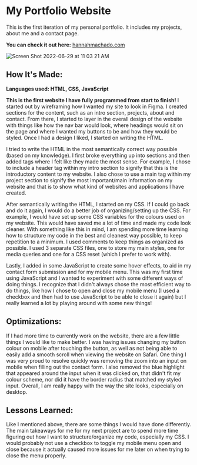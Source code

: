 # My Portfolio Website

This is the first iteration of my personal portfolio. It includes my projects, about me and a contact page. 

**You can check it out here:** [hannahmachado.com](www.hannahmachado.com)

![Screen Shot 2022-06-29 at 11 03 21 AM](https://user-images.githubusercontent.com/103898493/176473413-ba383b60-3c11-4158-9c3f-9cb85e8eeacf.png)

## How It's Made:
**Languages used: HTML, CSS, JavaScript**

**This is the first website I have fully programmed from start to finish!** I started out by wireframing how I wanted my site to look in Figma. I created sections for the content, such as an intro section, projects, about and contact. From there, I started to layer in the overall design of the website with things like how the nav bar would look, where headings would sit on the page and where I wanted my buttons to be and how they would be styled. Once I had a design I liked, I started on writing the HTML.

I tried to write the HTML in the most semantically correct way possible (based on my knowledge). I first broke everything up into sections and then added tags where I felt like they made the most sense. For example, I chose to include a header tag within my intro section to signify that this is the introductory content to my website. I also chose to use a main tag within my project section to signify the most important/main information on my website and that is to show what kind of websites and applications I have created.

After semantically writing the HTML, I started on my CSS. If I could go back and do it again, I would do a better job of organizing/setting up the CSS. For example, I would have set up some CSS variables for the colours used on my website. This would have saved me a lot of time and made my code look cleaner. With something like this in mind, I am spending more time learning how to structure my code in the best and cleanest way possible, to keep repetition to a minimum. I used comments to keep things as organized as possible. I used 3 separate CSS files, one to store my main styles, one for media queries and one for a CSS reset (which I prefer to work with).

Lastly, I added in some JavaScript to create some hover effects, to aid in my contact form submission and for my mobile menu. This was my first time using JavaScript and I wanted to experiment with some different ways of doing things. I recognize that I didn't always chose the most efficient way to do things, like how I chose to open and close my mobile menu (I used a checkbox and then had to use JavaScript to be able to close it again) but I really learned a lot by playing around with some new things!

## Optimizations:

If I had more time to currently work on the website, there are a few little things I would like to make better. I was having issues changing my button colour on mobile after touching the button, as well as not being able to easily add a smooth scroll when viewing the website on Safari. One thing I was very proud to resolve quickly was removing the zoom into an input on mobile when filling out the contact form. I also removed the blue highlight that appeared around the input when it was clicked on, that didn't fit my colour scheme, nor did it have the border radius that matched my styled input. Overall, I am really happy with the way the site looks, especially on desktop.

## Lessons Learned:

Like I mentioned above, there are some things I would have done differently. The main takeaways for me for my next project are to spend more time figuring out how I want to structure/organize my code, especially my CSS. I would probably not use a checkbox to toggle my mobile menu open and close because it actually caused more issues for me later on when trying to close the menu properly. 
